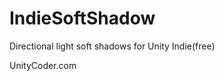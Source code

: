 IndieSoftShadow
===============

Directional light soft shadows for Unity Indie(free)

UnityCoder.com